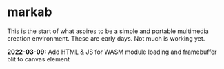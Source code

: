 # markab

This is the start of what aspires to be a simple and portable multimedia
creation environment. These are early days. Not much is working yet.

**2022-03-09:** Add HTML & JS for WASM module loading and framebuffer blit to
canvas element
